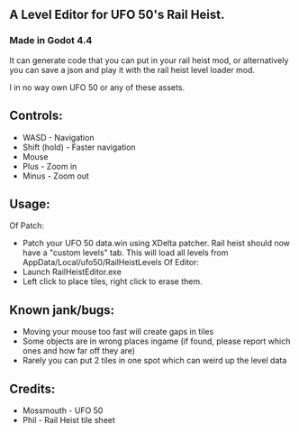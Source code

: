 ## A Level Editor for UFO 50's Rail Heist. 
### Made in Godot 4.4
It can generate code that you can put in your rail heist mod, or alternatively you can save a json and play it with the rail heist level loader mod.

I in no way own UFO 50 or any of these assets.

## Controls:
- WASD - Navigation
- Shift (hold) - Faster navigation
- Mouse
- Plus - Zoom in
- Minus - Zoom out

## Usage:
Of Patch:
- Patch your UFO 50 data.win using XDelta patcher. Rail heist should now have a "custom levels" tab. This will load all levels from AppData/Local/ufo50/RailHeistLevels
Of Editor:
- Launch RailHeistEditor.exe
- Left click to place tiles, right click to erase them.


## Known jank/bugs:
- Moving your mouse too fast will create gaps in tiles
- Some objects are in wrong places ingame (if found, please report which ones and how far off they are)
- Rarely you can put 2 tiles in one spot which can weird up the level data

## Credits:
- Mossmouth - UFO 50
- Phil - Rail Heist tile sheet
